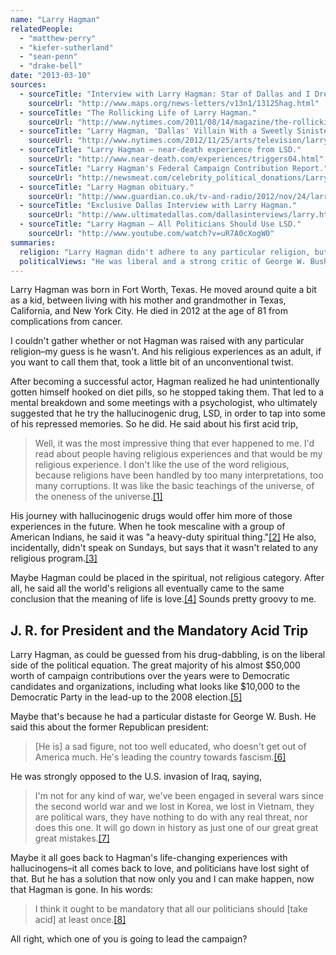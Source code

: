```yaml
---
name: "Larry Hagman"
relatedPeople:
  - "matthew-perry"
  - "kiefer-sutherland"
  - "sean-penn"
  - "drake-bell"
date: "2013-03-10"
sources:
  - sourceTitle: "Interview with Larry Hagman: Star of Dallas and I Dream of Jeannie."
    sourceUrl: "http://www.maps.org/news-letters/v13n1/13125hag.html"
  - sourceTitle: "The Rollicking Life of Larry Hagman."
    sourceUrl: "http://www.nytimes.com/2011/08/14/magazine/the-rollicking-life-of-larry-hagman.html"
  - sourceTitle: "Larry Hagman, 'Dallas' Villain With a Sweetly Sinister Smile, Dies at 81."
    sourceUrl: "http://www.nytimes.com/2012/11/25/arts/television/larry-hagman-who-played-jr-ewing-on-dallas-dies-at-81.html?pagewanted=all&_r=0"
  - sourceTitle: "Larry Hagman – near-death experience from LSD."
    sourceUrl: "http://www.near-death.com/experiences/triggers04.html"
  - sourceTitle: "Larry Hagman's Federal Campaign Contribution Report."
    sourceUrl: "http://newsmeat.com/celebrity_political_donations/Larry_Hagman.php"
  - sourceTitle: "Larry Hagman obituary."
    sourceUrl: "http://www.guardian.co.uk/tv-and-radio/2012/nov/24/larry-hagman-obituary-jr-dallas"
  - sourceTitle: "Exclusive Dallas Interview with Larry Hagman."
    sourceUrl: "http://www.ultimatedallas.com/dallasinterviews/larry.htm"
  - sourceTitle: "Larry Hagman – All Politicians Should Use LSD."
    sourceUrl: "http://www.youtube.com/watch?v=uR7A0cXogW0"
summaries:
  religion: "Larry Hagman didn't adhere to any particular religion, but his experiences with hallucinogens gave him a spiritual experience."
  politicalViews: "He was liberal and a strong critic of George W. Bush and the Iraq War."
---
```


Larry Hagman was born in Fort Worth, Texas. He moved around quite a bit as a kid, between living with his mother and grandmother in Texas, California, and New York City. He died in 2012 at the age of 81 from complications from cancer.

I couldn't gather whether or not Hagman was raised with any particular religion–my guess is he wasn't. And his religious experiences as an adult, if you want to call them that, took a little bit of an unconventional twist.

After becoming a successful actor, Hagman realized he had unintentionally gotten himself hooked on diet pills, so he stopped taking them. That led to a mental breakdown and some meetings with a psychologist, who ultimately suggested that he try the hallucinogenic drug, LSD, in order to tap into some of his repressed memories. So he did. He said about his first acid trip,

>Well, it was the most impressive thing that ever happened to me. I'd read about people having religious experiences and that would be my religious experience. I don't like the use of the word religious, because religions have been handled by too many interpretations, too many corruptions. It was like the basic teachings of the universe, of the oneness of the universe.<a class="source-citation" href="#http%3A%2F%2Fwww.maps.org%2Fnews-letters%2Fv13n1%2F13125hag.html" title="Interview with Larry Hagman: Star of Dallas and I Dream of Jeannie.">[1]</a>

His journey with hallucinogenic drugs would offer him more of those experiences in the future. When he took mescaline with a group of American Indians, he said it was "a heavy-duty spiritual thing."<a class="source-citation" href="#http%3A%2F%2Fwww.nytimes.com%2F2011%2F08%2F14%2Fmagazine%2Fthe-rollicking-life-of-larry-hagman.html" title="The Rollicking Life of Larry Hagman.">[2]</a> He also, incidentally, didn't speak on Sundays, but says that it wasn't related to any religious program.<a class="source-citation" href="#http%3A%2F%2Fwww.nytimes.com%2F2012%2F11%2F25%2Farts%2Ftelevision%2Flarry-hagman-who-played-jr-ewing-on-dallas-dies-at-81.html%3Fpagewanted%3Dall%26_r%3D0" title="Larry Hagman, &apos;Dallas&apos; Villain With a Sweetly Sinister Smile, Dies at 81.">[3]</a>

Maybe Hagman could be placed in the spiritual, not religious category. After all, he said all the world's religions all eventually came to the same conclusion that the meaning of life is love.<a class="source-citation" href="#http%3A%2F%2Fwww.near-death.com%2Fexperiences%2Ftriggers04.html" title="Larry Hagman – near-death experience from LSD.">[4]</a> Sounds pretty groovy to me.


## J. R. for President and the Mandatory Acid Trip

Larry Hagman, as could be guessed from his drug-dabbling, is on the liberal side of the political equation. The great majority of his almost $50,000 worth of campaign contributions over the years were to Democratic candidates and organizations, including what looks like $10,000 to the Democratic Party in the lead-up to the 2008 election.<a class="source-citation" href="#http%3A%2F%2Fnewsmeat.com%2Fcelebrity_political_donations%2FLarry_Hagman.php" title="Larry Hagman&apos;s Federal Campaign Contribution Report.">[5]</a>

Maybe that's because he had a particular distaste for George W. Bush. He said this about the former Republican president:

>[He is] a sad figure, not too well educated, who doesn't get out of America much. He's leading the country towards fascism.<a class="source-citation" href="#http%3A%2F%2Fwww.guardian.co.uk%2Ftv-and-radio%2F2012%2Fnov%2F24%2Flarry-hagman-obituary-jr-dallas" title="Larry Hagman obituary.">[6]</a>

He was strongly opposed to the U.S. invasion of Iraq, saying,

>I'm not for any kind of war, we've been engaged in several wars since the second world war and we lost in Korea, we lost in Vietnam, they are political wars, they have nothing to do with any real threat, nor does this one. It will go down in history as just one of our great great great mistakes.<a class="source-citation" href="#http%3A%2F%2Fwww.ultimatedallas.com%2Fdallasinterviews%2Flarry.htm" title="Exclusive Dallas Interview with Larry Hagman.">[7]</a>

Maybe it all goes back to Hagman's life-changing experiences with hallucinogens–it all comes back to love, and politicians have lost sight of that. But he has a solution that now only you and I can make happen, now that Hagman is gone. In his words:

>I think it ought to be mandatory that all our politicians should [take acid] at least once.<a class="source-citation" href="#http%3A%2F%2Fwww.youtube.com%2Fwatch%3Fv%3DuR7A0cXogW0" title="Larry Hagman – All Politicians Should Use LSD.">[8]</a>

All right, which one of you is going to lead the campaign?